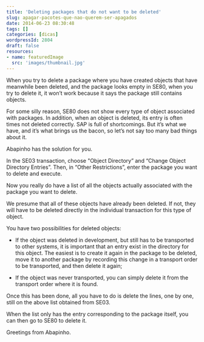 ```yaml
---
title: 'Deleting packages that do not want to be deleted'
slug: apagar-pacotes-que-nao-querem-ser-apagados
date: 2014-06-23 08:30:48
tags: []
categories: [dicas]
wordpressId: 2804
draft: false
resources:
- name: featuredImage
  src: 'images/thumbnail.jpg'
---
```

When you try to delete a package where you have created objects that have meanwhile been deleted, and the package looks empty in SE80, when you try to delete it, it won’t work because it says the package still contains objects.

For some silly reason, SE80 does not show every type of object associated with packages. In addition, when an object is deleted, its entry is often times not deleted correctly. SAP is full of shortcomings. But it’s what we have, and it’s what brings us the bacon, so let’s not say too many bad things about it.

Abapinho has the solution for you.

<!--more-->

In the SE03 transaction, choose "Object Directory” and “Change Object Directory Entries”. Then, in “Other Restrictions”, enter the package you want to delete and execute.

Now you really do have a list of all the objects actually associated with the package you want to delete.

We presume that all of these objects have already been deleted. If not, they will have to be deleted directly in the individual transaction for this type of object.

You have two possibilities for deleted objects:

  * If the object was deleted in development, but still has to be transported to other systems, it is important that an entry exist in the directory for this object. The easiest is to create it again in the package to be deleted, move it to another package by recording this change in a transport order to be transported, and then delete it again;

  * If the object was never transported, you can simply delete it from the transport order where it is found.

Once this has been done, all you have to do is delete the lines, one by one, still on the above list obtained from SE03.

When the list only has the entry corresponding to the package itself, you can then go to SE80 to delete it.

Greetings from Abapinho.
